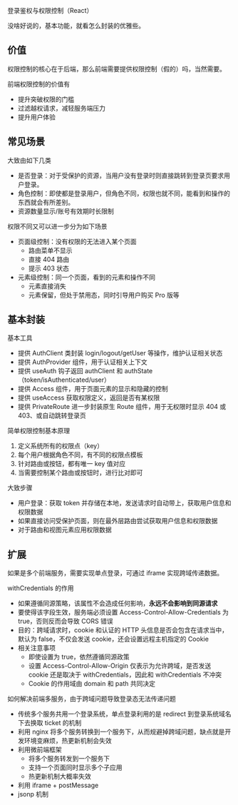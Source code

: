登录鉴权与权限控制（React）

没啥好说的，基本功能，就看怎么封装的优雅些。

<!-- more -->

## 价值
权限控制的核心在于后端，那么前端需要提供权限控制（假的）吗，当然需要。

前端权限控制的价值有
* 提升突破权限的门槛
* 过滤越权请求，减轻服务端压力
* 提升用户体验

## 常见场景
大致由如下几类
* 是否登录：对于受保护的资源，当用户没有登录时则直接跳转到登录页要求用户登录。
* 角色控制：即使都是登录用户，但角色不同，权限也就不同，能看到和操作的东西就会有所差别。
* 资源数量显示/账号有效期时长限制

权限不同又可以进一步分为如下场景
* 页面级控制：没有权限的无法进入某个页面
  * 路由菜单不显示
  * 直接 404 路由
  * 提示 403 状态
* 元素级控制：同一个页面，看到的元素和操作不同
  * 元素直接消失
  * 元素保留，但处于禁用态，同时引导用户购买 Pro 版等

## 基本封装
基本工具
* 提供 AuthClient 类封装 login/logout/getUser 等操作，维护认证相关状态
* 提供 AuthProvider 组件，用于认证相关上下文
* 提供 useAuth 钩子返回 authClient 和 authState（token/isAuthenticated/user）
* 提供 Access 组件，用于页面元素的显示和隐藏的控制
* 提供 useAccess 获取权限定义，返回是否有某权限
* 提供 PrivateRoute 进一步封装原生 Route 组件，用于无权限时显示 404 或 403、或自动跳转登录页

简单权限控制基本原理
1. 定义系统所有的权限点（key）
2. 每个用户根据角色不同，有不同的权限点模板
3. 针对路由或按钮，都有唯一 key 值对应
4. 当需要控制某个路由或按钮时，进行比对即可

大致步骤
* 用户登录：获取 token 并存储在本地，发送请求时自动带上，获取用户信息和权限数据
* 如果直接访问受保护页面，则在最外层路由尝试获取用户信息和权限数据
* 对于路由和视图元素应用权限数据

## 扩展
如果是多个前端服务，需要实现单点登录，可通过 iframe 实现跨域传递数据。

withCredentials 的作用
* 如果遵循同源策略，该属性不会造成任何影响，**永远不会影响到同源请求**
* 要使得该字段生效，服务端必须设置 Access-Control-Allow-Credentials 为 true，否则反而会导致 CORS 错误
* 目的：跨域请求时，cookie 和认证的 HTTP 头信息是否会包含在请求当中，默认为 false，不仅会发送 cookie，还会设置远程主机指定的 Cookie
* 相关注意事项
  * 即使设置为 true，依然遵循同源政策
  * 设置 Access-Control-Allow-Origin 仅表示为允许跨域，是否发送 cookie 还是取决于 withCredentials，因此和 withCredentials 不冲突
  * Cookie 的作用域由 domain 和 path 共同决定

如何解决前端多服务，由于跨域问题导致登录态无法传递问题
* 传统多个服务共用一个登录系统，单点登录利用的是 redirect 到登录系统域名下去换取 ticket 的机制
* 利用 nginx 将多个服务转换到一个服务下，从而规避掉跨域问题，缺点就是开发环境变麻烦，热更新机制会失效
* 利用微前端框架
  * 将多个服务转发到一个服务下
  * 支持一个页面同时显示多个子应用
  * 热更新机制大概率失效
* 利用 iframe + postMessage
* jsonp 机制